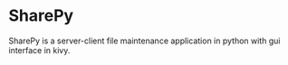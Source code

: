 SharePy
=======

SharePy is a server-client file maintenance application in python with gui interface in kivy.
